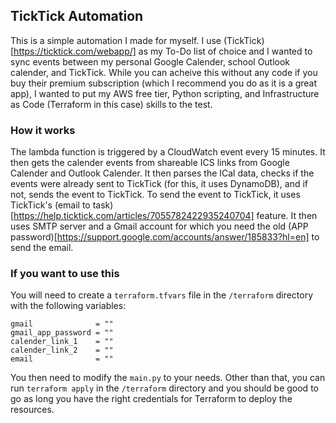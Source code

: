 ## TickTick Automation

This is a simple automation I made for myself. I use (TickTick)[https://ticktick.com/webapp/] as my To-Do list of choice and I wanted to  sync events between my personal Google Calender, school Outlook calender, and TickTick. While you can acheive this without any code if you buy their premium subscription (which I recommend you do as it is a great app), I wanted to put my AWS free tier, Python scripting, and Infrastructure as Code (Terraform in this case) skills to the test. 

### How it works

The lambda function is triggered by a CloudWatch event every 15 minutes. It then gets the calender events from shareable ICS links from Google Calender and Outlook Calender. It then parses the ICal data, checks if the events were already sent to TickTick (for this, it uses DynamoDB), and if not, sends the event to TickTick. To send the event to TickTick, it uses TickTick's (email to task)[https://help.ticktick.com/articles/7055782422935240704] feature. It then uses SMTP server and a Gmail account for which you need the old (APP password)[https://support.google.com/accounts/answer/185833?hl=en] to send the email.

### If you want to use this

You will need to create a `terraform.tfvars` file in the `/terraform` directory with the following variables:

```hcl
gmail              = ""
gmail_app_password = ""
calender_link_1    = ""
calender_link_2    = ""
email              = ""
```

You then need to modify the `main.py` to your needs. Other than that, you can run `terraform apply` in the `/terraform` directory and you should be good to go as long you have the right credentials for Terraform to deploy the resources. 

